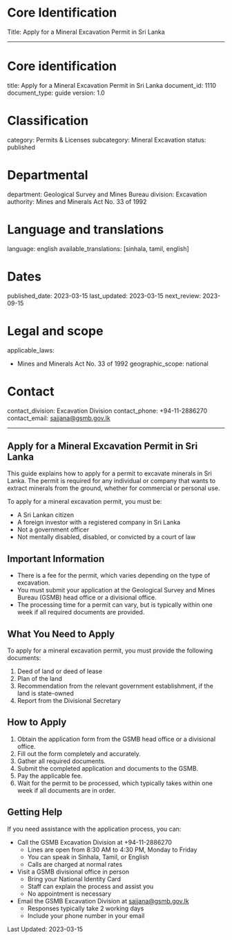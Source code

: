# Core Identification
Title: Apply for a Mineral Excavation Permit in Sri Lanka

---
# Core identification
title: Apply for a Mineral Excavation Permit in Sri Lanka
document_id: 1110
document_type: guide
version: 1.0

# Classification
category: Permits & Licenses
subcategory: Mineral Excavation
status: published

# Departmental
department: Geological Survey and Mines Bureau
division: Excavation
authority: Mines and Minerals Act No. 33 of 1992

# Language and translations
language: english
available_translations: [sinhala, tamil, english]

# Dates
published_date: 2023-03-15
last_updated: 2023-03-15
next_review: 2023-09-15

# Legal and scope
applicable_laws:
  - Mines and Minerals Act No. 33 of 1992
geographic_scope: national

# Contact
contact_division: Excavation Division
contact_phone: +94-11-2886270
contact_email: sajjana@gsmb.gov.lk

---

## Apply for a Mineral Excavation Permit in Sri Lanka

This guide explains how to apply for a permit to excavate minerals in Sri Lanka. The permit is required for any individual or company that wants to extract minerals from the ground, whether for commercial or personal use.

To apply for a mineral excavation permit, you must be:

- A Sri Lankan citizen
- A foreign investor with a registered company in Sri Lanka
- Not a government officer
- Not mentally disabled, disabled, or convicted by a court of law

## Important Information

- There is a fee for the permit, which varies depending on the type of excavation.
- You must submit your application at the Geological Survey and Mines Bureau (GSMB) head office or a divisional office.
- The processing time for a permit can vary, but is typically within one week if all required documents are provided.

## What You Need to Apply

To apply for a mineral excavation permit, you must provide the following documents:

1. Deed of land or deed of lease
2. Plan of the land
3. Recommendation from the relevant government establishment, if the land is state-owned
4. Report from the Divisional Secretary

## How to Apply

1. Obtain the application form from the GSMB head office or a divisional office.
2. Fill out the form completely and accurately.
3. Gather all required documents.
4. Submit the completed application and documents to the GSMB.
5. Pay the applicable fee.
6. Wait for the permit to be processed, which typically takes within one week if all documents are in order.

## Getting Help

If you need assistance with the application process, you can:

- Call the GSMB Excavation Division at +94-11-2886270
    - Lines are open from 8:30 AM to 4:30 PM, Monday to Friday
    - You can speak in Sinhala, Tamil, or English
    - Calls are charged at normal rates
- Visit a GSMB divisional office in person
    - Bring your National Identity Card
    - Staff can explain the process and assist you
    - No appointment is necessary
- Email the GSMB Excavation Division at sajjana@gsmb.gov.lk
    - Responses typically take 2 working days
    - Include your phone number in your email

Last Updated: 2023-03-15